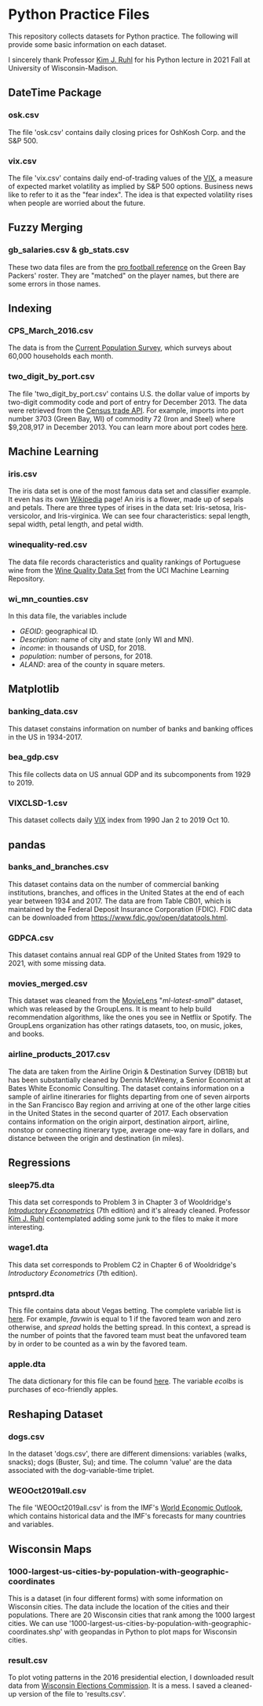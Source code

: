 # Python Practice Files
This repository collects datasets for Python practice. The following will provide some basic information on each dataset.

I sincerely thank Professor [Kim J. Ruhl](https://kimjruhl.com/) for his Python lecture in 2021 Fall at University of Wisconsin-Madison.

## DateTime Package
### osk.csv
The file 'osk.csv' contains daily closing prices for OshKosh Corp. and the S&P 500.

### vix.csv
The file 'vix.csv' contains daily end-of-trading values of the [VIX](https://finance.yahoo.com/quote/\%5EVIX/?guccounter=1&guce_referrer=aHR0cHM6Ly9iYWRnZXJkYXRhLm9yZy8&guce_referrer_sig=AQAAAGtmhy0y0QfSQdCJf8Er-baVzd7DUCovLhp8nu_gguzBZvILAGo2EVFOpkkqez6pjrHXxDwd4FrQMFqzQUdJfUI1lBlVcqDqKKfY25q307CkLBz4vrx809bi7fgNe_2mJuTpQe7gsyDZmU7zl_-7jG4LCufuhHO1WYTlZYGp1Ex0), a measure of expected market volatility as implied by S&P 500 options. Business news like to refer to it as the "fear index". The idea is that expected volatility rises when people are worried about the future.

## Fuzzy Merging
### gb_salaries.csv & gb_stats.csv
These two data files are from the [pro football reference](https://www.pro-football-reference.com/teams/gnb/2020_roster.htm) on the Green Bay Packers' roster. They are "matched" on the player names, but there are some errors in those names.

## Indexing
### CPS_March_2016.csv
The data is from the [Current Population Survey](https://www.census.gov/programs-surveys/cps.html), which surveys about 60,000 households each month.

### two_digit_by_port.csv
The file 'two_digit_by_port.csv' contains U.S. the dollar value of imports by two-digit commodity code and port of entry for December 2013. The data were retrieved from the [Census trade API](https://www.census.gov/data/developers/data-sets/international-trade.html). For example, imports into port number 3703 (Green Bay, WI) of commodity 72 (Iron and Steel) where $9,208,917 in December 2013. You can learn more about port codes [here](https://www.census.gov/foreign-trade/schedules/d/distcode.html).

## Machine Learning
### iris.csv
The iris data set is one of the most famous data set and classifier example. It even has its own [Wikipedia](https://en.wikipedia.org/wiki/Iris_flower_data_set) page! An iris is a flower, made up of sepals and petals. There are three types of irises in the data set: Iris-setosa, Iris-versicolor, and Iris-virginica. We can see four characteristics: sepal length, sepal width, petal length, and petal width.

### winequality-red.csv
The data file records characteristics and quality rankings of Portuguese wine from the [Wine Quality Data Set](http://archive.ics.uci.edu/ml/datasets/Wine+Quality) from the UCI Machine Learning Repository.

### wi_mn_counties.csv
In this data file, the variables include
  * *GEOID*: geographical ID.
  * *Description*: name of city and state (only WI and MN). 
  * *income*: in thousands of USD, for 2018.
  * *population*: number of persons, for 2018.
  * *ALAND*: area of the county in square meters.

## Matplotlib
### banking_data.csv
This dataset constains information on number of banks and banking offices in the US in 1934-2017.

### bea_gdp.csv
This file collects data on US annual GDP and its subcomponents from 1929 to 2019.

### VIXCLSD-1.csv
This dataset collects daily [VIX](https://en.wikipedia.org/wiki/VIX) index from 1990 Jan 2 to 2019 Oct 10.

## pandas
### banks_and_branches.csv
This dataset contains data on the number of commercial banking institutions, branches, and offices in the United States at the end of each year between 1934 and 2017. The data are from Table CB01, which is maintained by the Federal Deposit Insurance Corporation (FDIC). FDIC data can be downloaded from https://www.fdic.gov/open/datatools.html.

### GDPCA.csv
This dataset contains annual real GDP of the United States from 1929 to 2021, with some missing data.

### movies_merged.csv
This dataset was cleaned from the [MovieLens](https://grouplens.org/datasets/movielens/) "*ml-latest-small*" dataset, which was released by the GroupLens. It is meant to help build recommendation algorithms, like the ones you see in Netflix or Spotify. The GroupLens organization has other ratings datasets, too, on music, jokes, and books.

### airline_products_2017.csv
The data are taken from the Airline Origin & Destination Survey (DB1B) but has been substantially cleaned by Dennis McWeeny, a Senior Economist at Bates White Economic Consulting. The dataset contains information on a sample of airline itineraries for flights departing from one of seven airports in the San Francisco Bay region and arriving at one of the other large cities in the United States in the second quarter of 2017. Each observation contains information on the origin airport, destination airport, airline, nonstop or connecting itinerary type, average one-way fare in dollars, and distance between the origin and destination (in miles).

## Regressions
### sleep75.dta
This data set corresponds to Problem 3 in Chapter 3 of Wooldridge's *[Introductory Econometrics](https://www.cengage.com/c/introductory-econometrics-a-modern-approach-7e-wooldridge/9781337558860PF/)* (7th edition) and it's already cleaned. Professor [Kim J. Ruhl](https://kimjruhl.com/) contemplated adding some junk to the files to make it more interesting.

### wage1.dta
This data set corresponds to Problem C2 in Chapter 6 of Wooldridge's *Introductory Econometrics* (7th edition).

### pntsprd.dta
This file contains data about Vegas betting. The complete variable list is [here](http://fmwww.bc.edu/ec-p/data/wooldridge/pntsprd.des). For example, *favwin* is equal to 1 if the favored team won and zero otherwise, and *spread* holds the betting spread. In this context, a spread is the number of points that the favored team must beat the unfavored team by in order to be counted as a win by the favored team.

### apple.dta
The data dictionary for this file can be found [here](http://fmwww.bc.edu/ec-p/data/wooldridge/apple.des). The variable *ecolbs* is purchases of eco-friendly apples.

## Reshaping Dataset
### dogs.csv
In the dataset 'dogs.csv', there are different dimensions: variables (walks, snacks); dogs (Buster, Su); and time. The column 'value' are the data associated with the dog-variable-time triplet.

### WEOOct2019all.csv
The file 'WEOOct2019all.csv' is from the IMF's [World Economic Outlook](https://www.imf.org/external/pubs/ft/weo/2019/02/weodata/download.aspx), which contains historical data and the IMF's forecasts for many countries and variables.

## Wisconsin Maps
### 1000-largest-us-cities-by-population-with-geographic-coordinates
This is a dataset (in four different forms) with some information on Wisconsin cities. The data include the location of the cities and their populations. There are 20 Wisconsin cities that rank among the 1000 largest cities. We can use '1000-largest-us-cities-by-population-with-geographic-coordinates.shp' with geopandas in Python to plot maps for Wisconsin cities.

### result.csv
To plot voting patterns in the 2016 presidential election, I downloaded result data from [Wisconsin Elections Commission](https://elections.wi.gov/elections-voting/results/2016/fall-general). It is a mess. I saved a cleaned-up version of the file to 'results.csv'.
